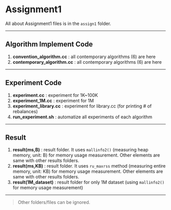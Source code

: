 # Assignment1

All about Assignment1 files is in the `assign1` folder.

---

## Algorithm Implement Code

1. **convention_algorithm.cc** : all contemporary algorithms (6) are here  
2. **contemporary_algorithm.cc** : all contemporary algorithms (6) are here  

---

## Experiment Code

1. **experiment.cc** : experiment for 1K~100K  
2. **experiment_1M.cc** : experiment for 1M  
3. **experiment_library.cc** : experiment for library.cc (for printing # of rebalances)  
4. **run_experiment.sh** : automatize all experiments of each algorithm  

---

## Result

1. **result(ms,B)** : result folder. It uses `mallinfo2()` (measuring heap memory, unit: B) for memory usage measurement. Other elements are same with other results folders.  
2. **result(ms,KB)** : result folder. It uses `ru_maxrss` method (measuring entire memory, unit: KB) for memory usage measurement. Other elements are same with other results folders.  
3. **result(1M_dataset)** : result folder for only 1M dataset (using `mallinfo2()` for memory usage measurement)  

---

> Other folders/files can be ignored.
